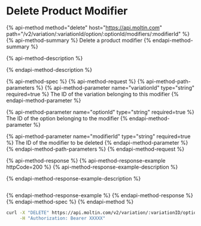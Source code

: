 # Delete Product Modifier

{% api-method method="delete" host="https://api.moltin.com" path="/v2/variation/:variationId/option/:optionId/modifiers/:modifierId" %}
{% api-method-summary %}
Delete a product modifier
{% endapi-method-summary %}

{% api-method-description %}

{% endapi-method-description %}

{% api-method-spec %}
{% api-method-request %}
{% api-method-path-parameters %}
{% api-method-parameter name="variationId" type="string" required=true %}
The ID of the variation belonging to this modifier
{% endapi-method-parameter %}

{% api-method-parameter name="optionId" type="string" required=true %}
The ID of the option belonging to the modifier
{% endapi-method-parameter %}

{% api-method-parameter name="modifierId" type="string" required=true %}
The ID of the modifier to be deleted
{% endapi-method-parameter %}
{% endapi-method-path-parameters %}
{% endapi-method-request %}

{% api-method-response %}
{% api-method-response-example httpCode=200 %}
{% api-method-response-example-description %}

{% endapi-method-response-example-description %}

```javascript

```
{% endapi-method-response-example %}
{% endapi-method-response %}
{% endapi-method-spec %}
{% endapi-method %}

```bash
curl -X "DELETE" https://api.moltin.com/v2/variation/:variationID/option/:optionId/modifiers/:modifierId \
     -H "Authorization: Bearer XXXXX"
```

